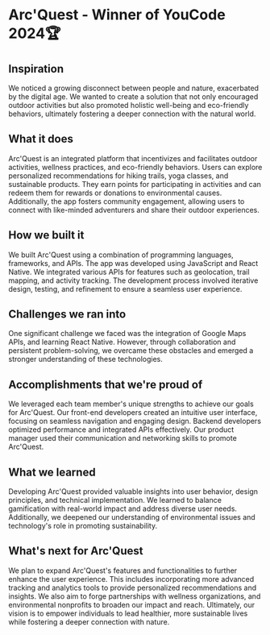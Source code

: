 # Arc'Quest - Winner of YouCode 2024🏆

## Inspiration
We noticed a growing disconnect between people and nature, exacerbated by the digital age. We wanted to create a solution that not only encouraged outdoor activities but also promoted holistic well-being and eco-friendly behaviors, ultimately fostering a deeper connection with the natural world. 

## What it does
Arc'Quest is an integrated platform that incentivizes and facilitates outdoor activities, wellness practices, and eco-friendly behaviors. Users can explore personalized recommendations for hiking trails, yoga classes, and sustainable products. They earn points for participating in activities and can redeem them for rewards or donations to environmental causes. Additionally, the app fosters community engagement, allowing users to connect with like-minded adventurers and share their outdoor experiences.

## How we built it
We built Arc'Quest using a combination of programming languages, frameworks, and APIs. The app was developed using JavaScript and React Native. We integrated various APIs for features such as geolocation, trail mapping, and activity tracking. The development process involved iterative design, testing, and refinement to ensure a seamless user experience.

## Challenges we ran into
One significant challenge we faced was the integration of Google Maps APIs, and learning React Native. However, through collaboration and persistent problem-solving, we overcame these obstacles and emerged a stronger understanding of these technologies.

## Accomplishments that we're proud of
We leveraged each team member's unique strengths to achieve our goals for Arc'Quest. Our front-end developers created an intuitive user interface, focusing on seamless navigation and engaging design. Backend developers optimized performance and integrated APIs effectively. Our product manager used their communication and networking skills to promote Arc'Quest.

## What we learned
Developing Arc'Quest provided valuable insights into user behavior, design principles, and technical implementation. We learned to balance gamification with real-world impact and address diverse user needs. Additionally, we deepened our understanding of environmental issues and technology's role in promoting sustainability.

## What's next for Arc'Quest
We plan to expand Arc'Quest's features and functionalities to further enhance the user experience. This includes incorporating more advanced tracking and analytics tools to provide personalized recommendations and insights. We also aim to forge partnerships with wellness organizations, and environmental nonprofits to broaden our impact and reach. Ultimately, our vision is to empower individuals to lead healthier, more sustainable lives while fostering a deeper connection with nature.
